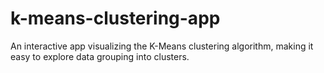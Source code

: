 # k-means-clustering-app
An interactive app visualizing the K-Means clustering algorithm, making it easy to explore data grouping into clusters.
